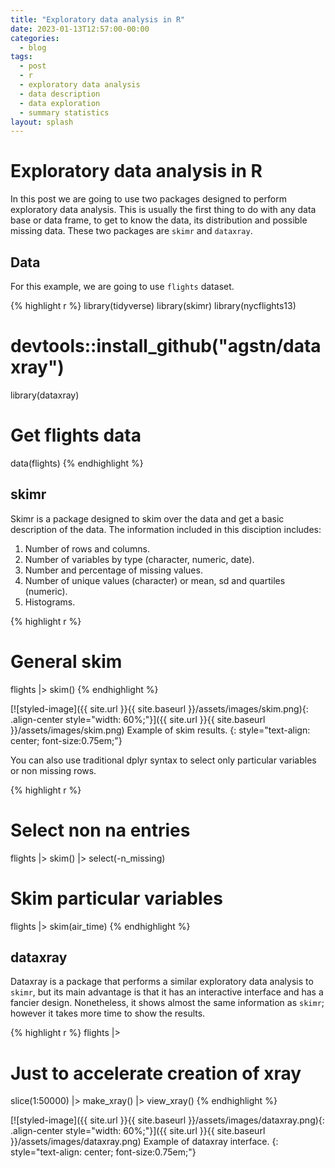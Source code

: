```yaml
---
title: "Exploratory data analysis in R"
date: 2023-01-13T12:57:00-00:00
categories:
  - blog
tags:
  - post
  - r
  - exploratory data analysis
  - data description
  - data exploration
  - summary statistics
layout: splash
---
```


# Exploratory data analysis in R

In this post we are going to use two packages designed to perform exploratory data analysis. This is usually the first thing to do with any data base or data frame, to get to know the data, its distribution and possible missing data. These two packages are `skimr` and `dataxray`.

## Data

For this example, we are going to use `flights` dataset.

{% highlight r %}
library(tidyverse)
library(skimr)
library(nycflights13)
# devtools::install_github("agstn/dataxray")
library(dataxray)

# Get flights data
data(flights)
{% endhighlight %}

## skimr

Skimr is a package designed to skim over the data and get a basic description of the data. The information included in this disciption includes:

1. Number of rows and columns.
2. Number of variables by type (character, numeric, date).
3. Number and percentage of missing values.
4. Number of unique values (character) or mean, sd and quartiles (numeric).
5. Histograms.

{% highlight r %}
# General skim
flights |>
  skim()
{% endhighlight %}

[![styled-image]({{ site.url }}{{ site.baseurl }}/assets/images/skim.png){: .align-center style="width: 60%;"}]({{ site.url }}{{ site.baseurl }}/assets/images/skim.png) Example of skim results.
{: style="text-align: center; font-size:0.75em;"}

You can also use traditional dplyr syntax to select only particular variables or non missing rows.

{% highlight r %}
# Select non na entries
flights |>
  skim() |>
  select(-n_missing)

# Skim particular variables
flights |>
  skim(air_time)
{% endhighlight %}

## dataxray

Dataxray is a package that performs a similar exploratory data analysis to `skimr`, but its main advantage is that it has an interactive interface and has a fancier design. Nonetheless, it shows almost the same information as `skimr`; however it takes more time to show the results.

{% highlight r %}
flights |>
  # Just to accelerate creation of xray
  slice(1:50000) |>
  make_xray() |>
  view_xray()
{% endhighlight %}

[![styled-image]({{ site.url }}{{ site.baseurl }}/assets/images/dataxray.png){: .align-center style="width: 60%;"}]({{ site.url }}{{ site.baseurl }}/assets/images/dataxray.png) Example of dataxray interface.
{: style="text-align: center; font-size:0.75em;"}
